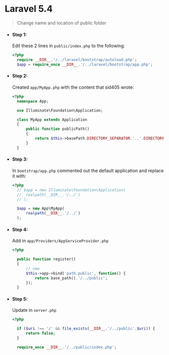 # Laravel 5.4

> Change name and location of public folder

* #### __Step 1__:

  Edit these 2 lines in `public/index.php` to the following:

  ```php
  <?php
    require __DIR__.'/../laravel/bootstrap/autoload.php';
    $app = require_once __DIR__.'/../laravel/bootstrap/app.php';
  ```



* #### __Step 2__:

  Created `app/MyApp.php` with the content that sid405 wrote:

  ```php
  <?php
    namespace App;

    use Illuminate\Foundation\Application;

    class MyApp extends Application  
    {
        public function publicPath()  
        {
            return $this->basePath.DIRECTORY_SEPARATOR.'..'.DIRECTORY_SEPARATOR.'public';
        }
    }
  ```



* #### __Step 3__:

  In `bootstrap/app.php` commented out the default application and replace it with:

  ```php
  <?php
    // $app = new Illuminate\Foundation\Application(
    //  realpath(__DIR__.'/../')
    // );

    $app = new App\MyApp(
        realpath(__DIR__.'/../')
    );
  ```



* #### __Step 4__:

  Add in `app/Providers/AppServiceProvider.php`

  ```php
  <?php

    public function register()
    {
        // new
        $this->app->bind('path.public', function() {
            return base_path().'/../public';
        });
    }
  ```



* #### __Step 5__:

  Update in `server.php`

  ```php
  <?php

    if ($uri !== '/' && file_exists(__DIR__.'/../public'.$uri)) {
        return false;
    }

    require_once __DIR__.'/../public/index.php';
  ```
